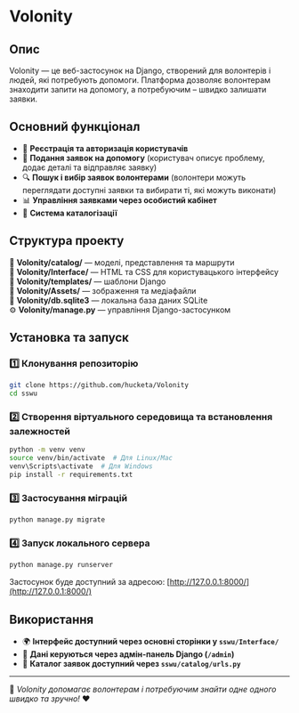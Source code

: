 # Volonity

## Опис
Volonity — це веб-застосунок на Django, створений для волонтерів і людей, які потребують допомоги. 
Платформа дозволяє волонтерам знаходити запити на допомогу, а потребуючим – швидко залишати заявки.

## Основний функціонал
- 📌 **Реєстрація та авторизація користувачів**
- 📝 **Подання заявок на допомогу** (користувач описує проблему, додає деталі та відправляє заявку)
- 🔍 **Пошук і вибір заявок волонтерами** (волонтери можуть переглядати доступні заявки та вибирати ті, які можуть виконати)
- 📊 **Управління заявками через особистий кабінет**
- 📂 **Система каталогізації**

## Структура проекту
📁 **Volonity/catalog/** — моделі, представлення та маршрути  
📁 **Volonity/Interface/** — HTML та CSS для користувацького інтерфейсу  
📁 **Volonity/templates/** — шаблони Django  
📁 **Volonity/Assets/** — зображення та медіафайли  
📄 **Volonity/db.sqlite3** — локальна база даних SQLite  
⚙️ **Volonity/manage.py** — управління Django-застосунком  

## Установка та запуск

### 1️⃣ Клонування репозиторію
```bash
git clone https://github.com/hucketa/Volonity
cd sswu
```

### 2️⃣ Створення віртуального середовища та встановлення залежностей
```bash
python -m venv venv
source venv/bin/activate  # Для Linux/Mac
venv\Scripts\activate  # Для Windows
pip install -r requirements.txt
```

### 3️⃣ Застосування міграцій
```bash
python manage.py migrate
```

### 4️⃣ Запуск локального сервера
```bash
python manage.py runserver
```
Застосунок буде доступний за адресою: [http://127.0.0.1:8000/](http://127.0.0.1:8000/)

## Використання
- 🌍 **Інтерфейс доступний через основні сторінки у `sswu/Interface/`**
- 🔑 **Дані керуються через адмін-панель Django (`/admin`)**
- 📑 **Каталог заявок доступний через `sswu/catalog/urls.py`**

---
🚀 *Volonity допомагає волонтерам і потребуючим знайти одне одного швидко та зручно!* ❤️
